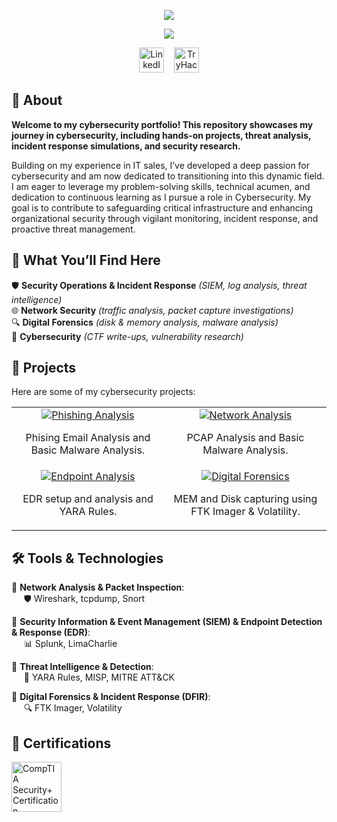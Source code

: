 <p align="center">
  <!-- Typing SVG by DenverCoder1 - https://github.com/DenverCoder1/readme-typing-svg -->
  <a href="https://github.com/DenverCoder1/readme-typing-svg">
    <img src="https://readme-typing-svg.demolab.com/?lines=GREGORY%20DANDOY;&font=Space&Mono&center=true&width=440&height=45&color=0099cc&vCenter=true&repeat=false&size=50&duration=1" /></a>
</p>
<p align="center">
  <!-- Typing SVG by DenverCoder1 - https://github.com/DenverCoder1/readme-typing-svg -->
  <a href="https://github.com/DenverCoder1/readme-typing-svg">
    <img src="https://readme-typing-svg.demolab.com/?lines=Cybersecurity%20Analyst;Always%20learning,%20Always%20hunting.&font=Fira%20Code&center=true&width=440&height=45&color=00D9E1&vCenter=true&pause=1000&size=22" /></a>
</p>

<p align="center">
<a href="https://www.linkedin.com/in/gregorydandoy/"><img width="40px" alt="LinkedIn" title="LinkedIn" src="https://i.imgur.com/gnaSSi4.png" /></a>
&nbsp;&nbsp;
<a href="YOUR_TRYHACKME_URL"><img src="https://i.imgur.com/MuuXCyp.png" alt="TryHackMe Logo" width="40px" >
</a>
</p>

## 🔐 About
<p>
<b> Welcome to my cybersecurity portfolio! This repository showcases my journey in cybersecurity, including hands-on projects, threat analysis, incident response simulations, and security research. </b>
<p>
<p>
  Building on my experience in IT sales, I’ve developed a deep passion for cybersecurity and am now dedicated to transitioning into this dynamic field. I am eager to leverage my problem-solving skills, technical acumen, and dedication to continuous learning as I pursue a role in Cybersecurity. My goal is to contribute to safeguarding critical infrastructure and enhancing organizational security through vigilant monitoring, incident response, and proactive threat management.
</p>

## 📂 What You’ll Find Here

<p>
🛡️ <b>Security Operations & Incident Response</b> <i>(SIEM, log analysis, threat intelligence)</i> <br>
🌐 <b>Network Security</b> <i>(traffic analysis, packet capture investigations)</i> <br>
🔍 <b>Digital Forensics</b> <i>(disk & memory analysis, malware analysis)</i> <br>
🎯 <b>Cybersecurity</b> <i>(CTF write-ups, vulnerability research)</i> <br>
</p>

## 🚀 Projects  

Here are some of my cybersecurity projects:  
  
<table border-color="red">
  <tr>
    <td align="center">
      <a href="YOUR_PROJECT_LINK">
        <img src="https://img.shields.io/badge/-Phishing Analysis-000?style=for-the-badge&logo=github" alt="Phishing Analysis"/>
      </a>
      <p>Phising Email Analysis and Basic Malware Analysis.</p>
    </td>
    <td align="center">
      <a href="YOUR_PROJECT_LINK">
        <img src="https://img.shields.io/badge/-Network Analysis-000?style=for-the-badge&logo=github" alt="Network Analysis"/>
      </a>
      <p>PCAP Analysis and Basic Malware Analysis.</p>
    </td>
  </tr>
  <tr>
    <td align="center">
      <a href="YOUR_PROJECT_LINK">
        <img src="https://img.shields.io/badge/-Endpoint Analysis-000?style=for-the-badge&logo=github" alt="Endpoint Analysis"/>
      </a>
      <p>EDR setup and analysis and YARA Rules.</p>
    </td>
    <td align="center">
      <a href="YOUR_PROJECT_LINK">
        <img src="https://img.shields.io/badge/-Digital Forensics-000?style=for-the-badge&logo=github" alt="Digital Forensics"/>
      </a>
      <p>MEM and Disk capturing using FTK Imager & Volatility.</p>
    </td>
  </tr>
</table>



## 🛠️ Tools & Technologies

🔹 **Network Analysis & Packet Inspection**:  
&nbsp;&nbsp;&nbsp;&nbsp; 🛡️ Wireshark, tcpdump, Snort  

🔹 **Security Information & Event Management (SIEM) & Endpoint Detection & Response (EDR)**:  
&nbsp;&nbsp;&nbsp;&nbsp; 📊 Splunk, LimaCharlie  

🔹 **Threat Intelligence & Detection**:  
&nbsp;&nbsp;&nbsp;&nbsp; 🧠 YARA Rules, MISP, MITRE ATT&CK  

🔹 **Digital Forensics & Incident Response (DFIR)**:  
&nbsp;&nbsp;&nbsp;&nbsp; 🔍 FTK Imager, Volatility 


## 📜 Certifications
<div>
  <img src="https://security.ine.com/wp-content/uploads/2024/06/CompTIA-Security-300x251.png" alt="CompTIA Security+ Certification" width="80"/>
</div>

